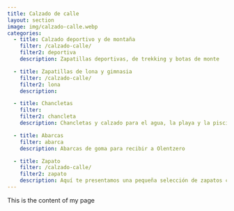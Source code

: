 ```yaml
---
title: Calzado de calle
layout: section
image: img/calzado-calle.webp
categories:
  - title: Calzado deportivo y de montaña
    filter: /calzado-calle/
    filter2: deportiva
    description: Zapatillas deportivas, de trekking y botas de monte

  - title: Zapatillas de lona y gimnasia
    filter: /calzado-calle/
    filter2: lona 
    description: 

  - title: Chancletas
    filter: 
    filter2: chancleta
    description: Chancletas y calzado para el agua, la playa y la piscina

  - title: Abarcas
    filter: abarca
    description: Abarcas de goma para recibir a Olentzero

  - title: Zapato
    filter: /calzado-calle/
    filter2: zapato
    description: Aquí te presentamos una pequeña selección de zapatos con los que ir siempre cómodo
---
```


This is the content of my page